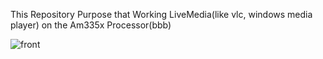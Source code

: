 This Repository Purpose that Working LiveMedia(like vlc, windows media player) on the Am335x Processor(bbb)

![front](https://user-images.githubusercontent.com/59288580/71557007-3ff00b80-2a83-11ea-828f-ad25bf0a23a3.png)

